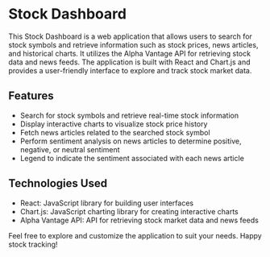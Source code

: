 # Stock Dashboard

This Stock Dashboard is a web application that allows users to search for stock symbols and retrieve information such as stock prices, news articles, and historical charts. It utilizes the Alpha Vantage API for retrieving stock data and news feeds. The application is built with React and Chart.js and provides a user-friendly interface to explore and track stock market data.

## Features
- Search for stock symbols and retrieve real-time stock information
- Display interactive charts to visualize stock price history
- Fetch news articles related to the searched stock symbol
- Perform sentiment analysis on news articles to determine positive, negative, or neutral sentiment
- Legend to indicate the sentiment associated with each news article

## Technologies Used
- React: JavaScript library for building user interfaces
- Chart.js: JavaScript charting library for creating interactive charts
- Alpha Vantage API: API for retrieving stock market data and news feeds

Feel free to explore and customize the application to suit your needs. Happy stock tracking!

